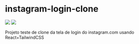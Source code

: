 # instagram-login-clone
![](https://img.shields.io/badge/framework-React-blue)  ![](https://img.shields.io/badge/styles-TailwindCSS-white)


Projeto teste de clone da tela de login do instagram.com usando React+TailwindCSS
